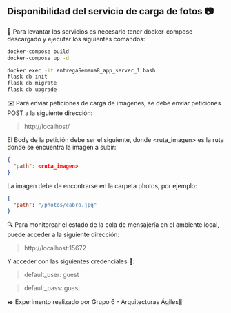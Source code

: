 ## Disponibilidad del servicio de carga de fotos 📷

🚀 Para levantar los servicios es necesario tener docker-compose descargado y ejecutar los siguientes comandos:

```bash
docker-compose build
docker-compose up -d
```

```bash
docker exec -it entregaSemana8_app_server_1 bash
flask db init
flask db migrate
flask db upgrade
```


✉️ Para enviar peticiones de carga de imágenes, se debe enviar peticiones POST a la siguiente dirección:

> http://localhost/

El Body de la petición debe ser el siguiente, donde <ruta_imagen> es la ruta donde se encuentra la imagen a subir:

```json
{
  "path": <ruta_imagen>
}
```

La imagen debe de encontrarse en la carpeta photos, por ejemplo:
```json 
{
  "path": "/photos/cabra.jpg"
}
```

🔍 Para monitorear el estado de la cola de mensajería en el ambiente local, puede acceder a la siguiente dirección:

> http://localhost:15672

Y acceder con las siguientes credenciales 🔑:

> default_user: guest

> default_pass: guest


✒️ Experimento realizado por Grupo 6 - Arquitecturas Ágiles🍻



